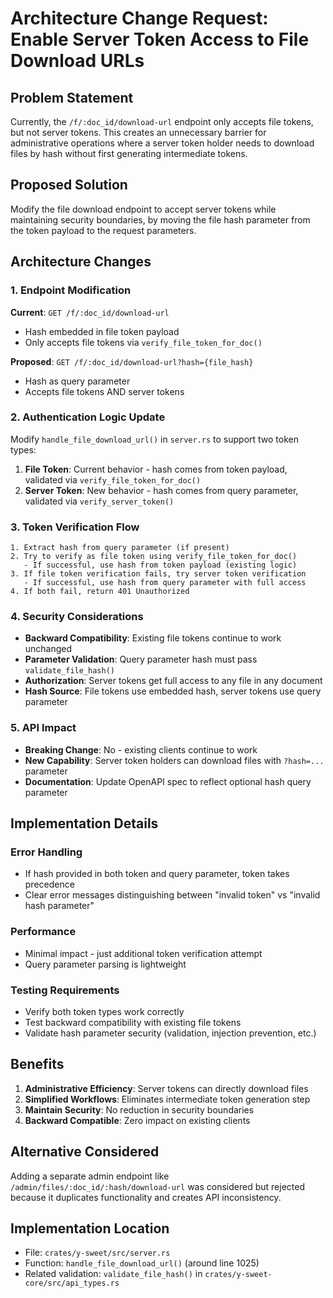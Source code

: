 # Architecture Change Request: Enable Server Token Access to File Download URLs

## Problem Statement
Currently, the `/f/:doc_id/download-url` endpoint only accepts file tokens, but not server tokens. This creates an unnecessary barrier for administrative operations where a server token holder needs to download files by hash without first generating intermediate tokens.

## Proposed Solution
Modify the file download endpoint to accept server tokens while maintaining security boundaries, by moving the file hash parameter from the token payload to the request parameters.

## Architecture Changes

### 1. Endpoint Modification
**Current**: `GET /f/:doc_id/download-url`
- Hash embedded in file token payload
- Only accepts file tokens via `verify_file_token_for_doc()`

**Proposed**: `GET /f/:doc_id/download-url?hash={file_hash}`
- Hash as query parameter
- Accepts file tokens AND server tokens

### 2. Authentication Logic Update
Modify `handle_file_download_url()` in `server.rs` to support two token types:

1. **File Token**: Current behavior - hash comes from token payload, validated via `verify_file_token_for_doc()`
2. **Server Token**: New behavior - hash comes from query parameter, validated via `verify_server_token()`

### 3. Token Verification Flow
```
1. Extract hash from query parameter (if present)
2. Try to verify as file token using verify_file_token_for_doc()
   - If successful, use hash from token payload (existing logic)
3. If file token verification fails, try server token verification
   - If successful, use hash from query parameter with full access
4. If both fail, return 401 Unauthorized
```

### 4. Security Considerations
- **Backward Compatibility**: Existing file tokens continue to work unchanged
- **Parameter Validation**: Query parameter hash must pass `validate_file_hash()`
- **Authorization**: Server tokens get full access to any file in any document
- **Hash Source**: File tokens use embedded hash, server tokens use query parameter

### 5. API Impact
- **Breaking Change**: No - existing clients continue to work
- **New Capability**: Server token holders can download files with `?hash=...` parameter
- **Documentation**: Update OpenAPI spec to reflect optional hash query parameter

## Implementation Details

### Error Handling
- If hash provided in both token and query parameter, token takes precedence
- Clear error messages distinguishing between "invalid token" vs "invalid hash parameter"

### Performance
- Minimal impact - just additional token verification attempt
- Query parameter parsing is lightweight

### Testing Requirements  
- Verify both token types work correctly
- Test backward compatibility with existing file tokens
- Validate hash parameter security (validation, injection prevention, etc.)

## Benefits
1. **Administrative Efficiency**: Server tokens can directly download files
2. **Simplified Workflows**: Eliminates intermediate token generation step
3. **Maintain Security**: No reduction in security boundaries
4. **Backward Compatible**: Zero impact on existing clients

## Alternative Considered
Adding a separate admin endpoint like `/admin/files/:doc_id/:hash/download-url` was considered but rejected because it duplicates functionality and creates API inconsistency.

## Implementation Location
- File: `crates/y-sweet/src/server.rs`
- Function: `handle_file_download_url()` (around line 1025)
- Related validation: `validate_file_hash()` in `crates/y-sweet-core/src/api_types.rs`